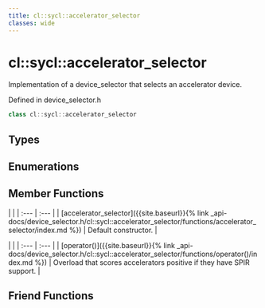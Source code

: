 ```yaml
---
title: cl::sycl::accelerator_selector
classes: wide
---
```

# cl::sycl::accelerator_selector

Implementation of a device_selector that selects an accelerator device. 

Defined in device_selector.h

```cpp
class cl::sycl::accelerator_selector
```

## Types

## Enumerations

## Member Functions

   |   |
| :--- | :--- |
| [accelerator_selector]({{site.baseurl}}{% link _api-docs/device_selector.h/cl::sycl::accelerator_selector/functions/accelerator_selector/index.md %}) | Default constructor.  |

   |   |
| :--- | :--- |
| [operator()]({{site.baseurl}}{% link _api-docs/device_selector.h/cl::sycl::accelerator_selector/functions/operator()/index.md %}) | Overload that scores accelerators positive if they have SPIR support.  |


## Friend Functions

